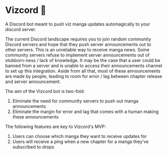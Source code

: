 # Vizcord 🤖

A Discord bot meant to push viz manga updates automagically to your discord server.

The current Discord landscape requires you to join random community Discord servers and hope that they push server announcements out to other servers. This is an unreliable way to receive manga news. Some community servers refuse to implement server announcements out of stubborn-ness / lack of knowledge. It may be the case that a user could be banned from a server and is unable to access their announcements channel to set up this integration. Aside from all that, most of these announcements are made by people, leading to room for error / lag between chapter release and server announcement.

The aim of the Vizcord bot is two-fold:
1. Eliminate the need for community servers to push out manga announcements
2. Eliminate the margin for error and lag that comes with a human making these announcements

The following features are key to Vizcord's MVP:
1. Users can choose which manga they want to receive updates for
2. Users will receive a ping when a new chapter for a manga they've subscribed to drops
